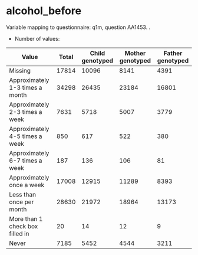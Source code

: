# alcohol_before
Variable mapping to questionnaire: q1m, question AA1453.
.
- Number of values:

| Value | Total | Child genotyped | Mother genotyped | Father genotyped |
| ----- | ----- | --------------- | ---------------- | ---------------- |
| Missing | 17814 | 10096 | 8141 | 4391 |
| Approximately 1-3 times a month | 34298 | 26435 | 23184 |16801 |
| Approximately 2-3 times a week | 7631 | 5718 | 5007 |3779 |
| Approximately 4-5 times a week | 850 | 617 | 522 |380 |
| Approximately 6-7 times a week | 187 | 136 | 106 |81 |
| Approximately once a week | 17008 | 12915 | 11289 |8393 |
| Less than once per month | 28630 | 21972 | 18964 |13173 |
| More than 1 check box filled in | 20 | 14 | 12 |9 |
| Never | 7185 | 5452 | 4544 |3211 |



